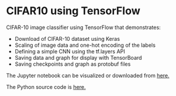 # CIFAR10 using TensorFlow
CIFAR-10 image classifier using TensorFlow that demonstrates:

- Download of CIFAR-10 dataset using Keras
- Scaling of image data and one-hot encoding of the labels
- Defining a simple CNN using the tf.layers API
- Saving data and graph for display with TensorBoard
- Saving checkpoints and graph as protobuf files


The Jupyter notebook can be visualized or downloaded from <a href="https://github.com/foolmarks/cifar10_tensorflow/blob/master/cifar10_tf.ipynb">here.</a> 

The Python source code is <a href="https://github.com/foolmarks/cifar10_tensorflow/blob/master/cifar10_tf.py">here.</a>
